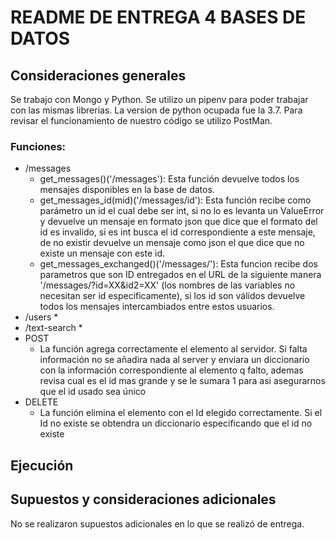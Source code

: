 # README DE ENTREGA 4 BASES DE DATOS

## Consideraciones generales

Se trabajo con Mongo y Python. Se utilizo un pipenv para poder trabajar con las mismas librerias. La version de python ocupada fue la 3.7. Para revisar el funcionamiento de nuestro código se utilizo PostMan.


### Funciones:

* /messages
	* get_messages()('/messages'): Esta función devuelve todos los mensajes disponibles en la base de datos.
	* get_messages_id(mid)('/messages/id'): Esta función recibe como parámetro un id el cual debe ser int, si no lo es levanta un ValueError y devuelve un mensaje en formato json que dice que el formato del id es invalido, si es int busca el id correspondiente a este mensaje, de no existir devuelve un mensaje como json el que dice que no existe un mensaje con este id.
	* get_messages_exchanged()('/messages/'): Esta funcion recibe dos parametros que son ID entregados en el URL de la siguiente manera '/messages/?id=XX&id2=XX' (los nombres de las variables no necesitan ser id especificamente), si los id son válidos devuelve todos los mensajes intercambiados entre estos usuarios.
* /users
	* 
* /text-search
	*
* POST
	* La función agrega correctamente el elemento al servidor. Si falta información no se añadira nada al server y enviara un diccionario con la información correspondiente al elemento q falto, ademas revisa cual es el id mas grande y se le sumara 1 para asi asegurarnos que el id usado sea único
* DELETE
	* La función elimina el elemento con el Id elegido correctamente. Si el Id no existe se obtendra un diccionario especificando que el id no existe


## Ejecución



## Supuestos y consideraciones adicionales

No se realizaron supuestos adicionales en lo que se realizó de entrega.
